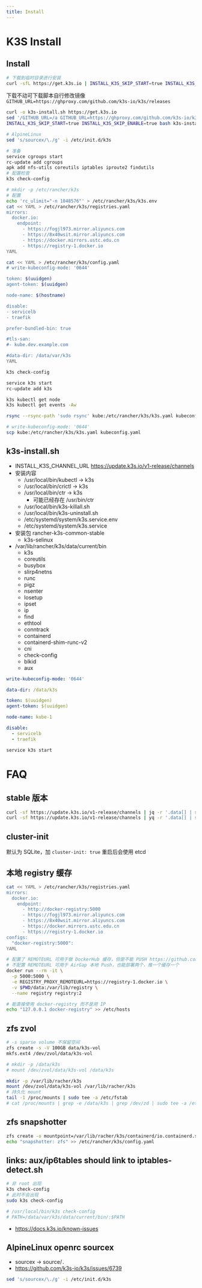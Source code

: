 ```yaml
---
title: Install
---
```


# K3S Install

## Install

```bash
# 下载到临时目录进行安装
curl -sfL https://get.k3s.io | INSTALL_K3S_SKIP_START=true INSTALL_K3S_SKIP_ENABLE=true sh -
```

下载不动可下载脚本自行修改镜像 `GITHUB_URL=https://ghproxy.com/github.com/k3s-io/k3s/releases`

```bash
curl -o k3s-install.sh https://get.k3s.io
sed '/GITHUB_URL=/a GITHUB_URL=https://ghproxy.com/github.com/k3s-io/k3s/releases' -i k3s-install.sh
INSTALL_K3S_SKIP_START=true INSTALL_K3S_SKIP_ENABLE=true bash k3s-install.sh
```

```bash
# AlpineLinux
sed 's/sourcex/\./g' -i /etc/init.d/k3s

# 准备
service cgroups start
rc-update add cgroups
apk add nfs-utils coreutils iptables iproute2 findutils
# 配置检查
k3s check-config

# mkdir -p /etc/rancher/k3s
# 配置
echo 'rc_ulimit="-n 1048576"' > /etc/rancher/k3s/k3s.env
cat << YAML > /etc/rancher/k3s/registries.yaml
mirrors:
  docker.io:
    endpoint:
      - https://fogjl973.mirror.aliyuncs.com
      - https://8x40wsit.mirror.aliyuncs.com
      - https://docker.mirrors.ustc.edu.cn
      - https://registry-1.docker.io
YAML

cat << YAML > /etc/rancher/k3s/config.yaml
# write-kubeconfig-mode: '0644'

token: $(uuidgen)
agent-token: $(uuidgen)

node-name: $(hostname)

disable:
- servicelb
- traefik

prefer-bundled-bin: true

#tls-san:
#- kube.dev.example.com

#data-dir: /data/var/k3s
YAML

k3s check-config

service k3s start
rc-update add k3s

k3s kubectl get node
k3s kubectl get events -Aw
```

```bash
rsync --rsync-path 'sudo rsync' kube:/etc/rancher/k3s/k3s.yaml kubeconfig.yaml

# write-kubeconfig-mode: '0644'
scp kube:/etc/rancher/k3s/k3s.yaml kubeconfig.yaml
```

## k3s-install.sh

- INSTALL_K3S_CHANNEL_URL https://update.k3s.io/v1-release/channels
- 安装内容
  - /usr/local/bin/kubectl -> k3s
  - /usr/local/bin/crictl -> k3s
  - /usr/local/bin/ctr -> k3s
    - 可能已经存在 /usr/bin/ctr
  - /usr/local/bin/k3s-killall.sh
  - /usr/local/bin/k3s-uninstall.sh
  - /etc/systemd/system/k3s.service.env
  - /etc/systemd/system/k3s.service
- 安装包 rancher-k3s-common-stable
  - k3s-selinux
- /var/lib/rancher/k3s/data/current/bin
  - k3s
  - coreutils
  - busybox
  - slirp4netns
  - runc
  - pigz
  - nsenter
  - losetup
  - ipset
  - ip
  - find
  - ethtool
  - conntrack
  - containerd
  - containerd-shim-runc-v2
  - cni
  - check-config
  - blkid
  - aux

```yaml title="/etc/rancher/k3s/config.yaml"
write-kubeconfig-mode: '0644'

data-dir: /data/k3s

token: $(uuidgen)
agent-token: $(uuidgen)

node-name: kube-1

disable:
  - servicelb
  - traefik
```

```bash
service k3s start
```

# FAQ

## stable 版本

```bash
curl -sf https://update.k3s.io/v1-release/channels | jq -r '.data[] | select(.id == "stable") | .latest'
curl -sf https://update.k3s.io/v1-release/channels | yq -r '.data[] | select(.id == "stable") | .latest'
```

## cluster-init

默认为 SQLite，加 `cluster-init: true` 重启后会使用 etcd

## 本地 registry 缓存

```bash
cat << YAML > /etc/rancher/k3s/registries.yaml
mirrors:
  docker.io:
    endpoint:
      - http://docker-registry:5000
      - https://fogjl973.mirror.aliyuncs.com
      - https://8x40wsit.mirror.aliyuncs.com
      - https://docker.mirrors.ustc.edu.cn
      - https://registry-1.docker.io
configs:
  "docker-registry:5000":
YAML
```

```bash
# 配置了 REMOTEURL 可用于做 DockerHub 缓存，但是不能 PUSH https://github.com/distribution/distribution/issues/2386
# 不配置 REMOTEURL 可用于 AirGap 本地 Push，也能部署两个，推一个缓存一个
docker run --rm -it \
  -p 5000:5000 \
  -e REGISTRY_PROXY_REMOTEURL=https://registry-1.docker.io \
  -v $PWD/data:/var/lib/registry \
  --name registry registry:2

# 能直接使用 docker-registry 而不是用 IP
echo "127.0.0.1 docker-registry" >> /etc/hosts
```


## zfs zvol

```bash
# -s sparse volume 不保留空间
zfs create -s -V 100GB data/k3s-vol
mkfs.ext4 /dev/zvol/data/k3s-vol

# mkdir -p /data/k3s
# mount /dev/zvol/data/k3s-vol /data/k3s

mkdir -p /var/lib/racher/k3s
mount /dev/zvol/data/k3s-vol /var/lib/racher/k3s
# 持久化 mount
tail -1 /proc/mounts | sudo tee -a /etc/fstab
# cat /proc/mounts | grep -e /data/k3s | grep /dev/zd | sudo tee -a /etc/fstab
```

## zfs snapshotter

```bash
zfs create -o mountpoint=/var/lib/racher/k3s/containerd/io.containerd.snapshotter.v1.zfs data/k3s-snapshotter
echo "snapshotter: zfs" >> /etc/rancher/k3s/config.yaml
```

## links: aux/ip6tables should link to iptables-detect.sh

```bash
# 非 root 出现
k3s check-config
# 此时不会出现
sudo k3s check-config

# /usr/local/bin/k3s check-config
# PATH=/data/var/k3s/data/current/bin/:$PATH
```

- https://docs.k3s.io/known-issues

## AlpineLinux openrc sourcex

- sourcex -> source/`.`
- https://github.com/k3s-io/k3s/issues/6739

```bash
sed 's/sourcex/\./g' -i /etc/init.d/k3s
```
